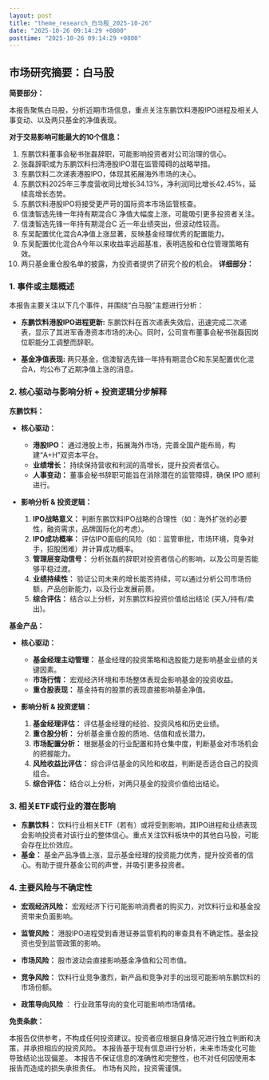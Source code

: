 ```yaml
---
layout: post
title: "theme_research_白马股_2025-10-26"
date: "2025-10-26 09:14:29 +0800"
posttime: "2025-10-26 09:14:29 +0800"
---
```


## 市场研究摘要：白马股

**简要部分：**

本报告聚焦白马股，分析近期市场信息，重点关注东鹏饮料港股IPO进程及相关人事变动、以及两只基金的净值表现。

**对于交易影响可能最大的10个信息：**

1. 东鹏饮料董事会秘书张磊辞职，可能影响投资者对公司治理的信心。
2. 张磊辞职或为东鹏饮料扫清港股IPO潜在监管障碍的战略举措。
3. 东鹏饮料二次递表港股IPO，体现其拓展海外市场的决心。
4. 东鹏饮料2025年三季度营收同比增长34.13%，净利润同比增长42.45%，延续高增长态势。
5. 东鹏饮料港股IPO将接受更严苛的国际资本市场监管核查。
6. 信澳智选先锋一年持有期混合C 净值大幅度上涨，可能吸引更多投资者关注。
7. 信澳智选先锋一年持有期混合C 近一年业绩突出，但波动性较高。
8. 东吴配置优化混合A净值上涨显著，反映基金经理优秀的配置能力。
9. 东吴配置优化混合A今年以来收益率远超基准，表明选股和仓位管理策略有效。
10. 两只基金重仓股名单的披露，为投资者提供了研究个股的机会。
**详细部分：**

### 1. 事件或主题概述

本报告主要关注以下几个事件，并围绕“白马股”主题进行分析：

*   **东鹏饮料港股IPO进程更新:** 东鹏饮料在首次递表失效后，迅速完成二次递表，显示了其进军香港资本市场的决心。同时，公司宣布董事会秘书张磊因岗位职能分工调整而辞职。

*   **基金净值表现:** 两只基金，信澳智选先锋一年持有期混合C和东吴配置优化混合A，均公布了近期净值上涨的消息。

### 2. 核心驱动与影响分析 + 投资逻辑分步解释

**东鹏饮料：**

*   **核心驱动：**
    *   **港股IPO：** 通过港股上市，拓展海外市场，完善全国产能布局，构建“A+H”双资本平台。
    *   **业绩增长：** 持续保持营收和利润的高增长，提升投资者信心。
    *   **人事变动：** 董事会秘书辞职可能旨在消除潜在的监管障碍，确保 IPO 顺利进行。

*   **影响分析 & 投资逻辑：**
    1.  **IPO战略意义：** 判断东鹏饮料IPO战略的合理性（如：海外扩张的必要性，融资需求，品牌国际化的考虑）。
    2.  **IPO成功概率：** 评估IPO面临的风险（如：监管审批，市场环境，竞争对手，招股困难）并计算成功概率。
    3.  **管理层变动信号：** 分析张磊的辞职对投资者信心的影响，以及公司是否能够平稳过渡。
    4.  **业绩持续性：** 验证公司未来的增长能否持续，可以通过分析公司市场份额，产品创新能力，以及行业发展前景。
    5.  **综合评估：** 结合以上分析，对东鹏饮料投资价值给出结论 (买入/持有/卖出)。

**基金产品：**

*   **核心驱动：**
    *   **基金经理主动管理：** 基金经理的投资策略和选股能力是影响基金业绩的关键因素。
    *   **市场行情：** 宏观经济环境和市场整体表现会影响基金的投资收益。
    *   **重仓股表现：** 基金持有的股票的表现直接影响基金净值。

*   **影响分析 & 投资逻辑：**
    1.  **基金经理评估：** 评估基金经理的经验、投资风格和历史业绩。
    2.  **重仓股分析：** 分析基金重仓股的质地、估值和成长潜力。
    3.  **市场配置分析：** 根据基金的行业配置和持仓集中度，判断基金对市场机会的把握能力。
    4.  **风险收益比评估：** 综合评估基金的风险和收益，判断是否适合自己的投资组合。
    5.  **综合评估：** 结合以上分析，对两只基金的投资价值给出结论。

### 3. 相关ETF或行业的潜在影响

*   **东鹏饮料：** 饮料行业相关ETF（若有）或将受到影响，其IPO进程和业绩表现会影响投资者对该行业的整体信心。重点关注饮料板块中的其他白马股，可能会存在比价效应。
*   **基金：** 基金产品净值上涨，显示基金经理的投资能力优秀，提升投资者的信心。有助于提升基金公司的声誉，并吸引更多投资者。

### 4. 主要风险与不确定性

*   **宏观经济风险：** 宏观经济下行可能影响消费者的购买力，对饮料行业和基金投资带来负面影响。

*   **监管风险：** 港股IPO进程受到香港证券监管机构的审查具有不确定性。基金投资也受到监管政策的影响。

*   **市场风险：** 股市波动会直接影响基金净值和公司市值。

*   **竞争风险：** 饮料行业竞争激烈，新产品和竞争对手的出现可能影响东鹏饮料的市场份额。

* **政策导向风险** ： 行业政策导向的变化可能影响市场情绪。

**免责条款：**

本报告仅供参考，不构成任何投资建议。投资者应根据自身情况进行独立判断和决策，并承担相应的投资风险。 本报告基于现有信息进行分析，未来市场变化可能导致结论出现偏差。 本报告不保证信息的准确性和完整性，也不对任何因使用本报告而造成的损失承担责任。 市场有风险，投资需谨慎。